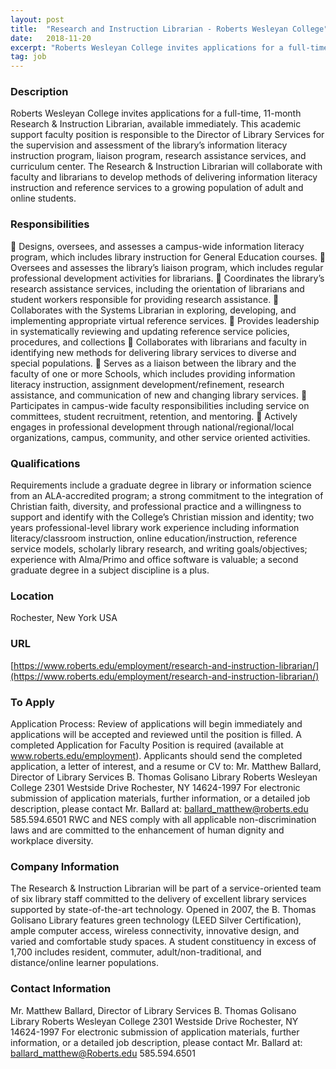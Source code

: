 ```yaml
---
layout: post
title:  "Research and Instruction Librarian - Roberts Wesleyan College"
date:   2018-11-20
excerpt: "Roberts Wesleyan College invites applications for a full-time, 11-month Research & Instruction Librarian, available immediately. This academic support faculty position is responsible to the Director of Library Services for the supervision and assessment of the library’s information literacy instruction program, liaison program, research assistance services, and curriculum center. The Research..."
tag: job
---
```


### Description   

Roberts Wesleyan College invites applications for a full-time, 11-month Research & Instruction Librarian, available immediately. This academic support faculty position is responsible to the Director of Library Services for the supervision and assessment of the library’s information literacy instruction program, liaison program, research assistance services, and curriculum center. The Research & Instruction Librarian will collaborate with faculty and librarians to develop methods of delivering information literacy instruction and reference services to a growing population of adult and online students.



### Responsibilities   

 Designs, oversees, and assesses a campus-wide information literacy program, which includes library instruction for General Education courses.
 Oversees and assesses the library’s liaison program, which includes regular professional development activities for librarians.
 Coordinates the library’s research assistance services, including the orientation of librarians and student workers responsible for providing research assistance.
 Collaborates with the Systems Librarian in exploring, developing, and implementing appropriate virtual reference services.
 Provides leadership in systematically reviewing and updating reference service policies, procedures, and collections
 Collaborates with librarians and faculty in identifying new methods for delivering library services to diverse and special populations.
 Serves as a liaison between the library and the faculty of one or more Schools, which includes providing information literacy instruction, assignment development/refinement, research assistance, and communication of new and changing library services.
 Participates in campus-wide faculty responsibilities including service on committees, student recruitment, retention, and mentoring.
 Actively engages in professional development through national/regional/local organizations, campus, community, and other service oriented activities.


### Qualifications   

Requirements include a graduate degree in library or information science from an ALA-accredited program; a strong commitment to the integration of Christian faith, diversity, and professional practice and a willingness to support and identify with the College’s Christian mission and identity; two years professional-level library work experience including information literacy/classroom instruction, online education/instruction, reference service models, scholarly library research, and writing goals/objectives; experience with Alma/Primo and office software is valuable; a second graduate degree in a subject discipline is a plus.




### Location   

Rochester, New York USA


### URL   

[https://www.roberts.edu/employment/research-and-instruction-librarian/](https://www.roberts.edu/employment/research-and-instruction-librarian/)

### To Apply   

Application Process: Review of applications will begin immediately and applications will be accepted and reviewed until the position is filled. A completed Application for Faculty Position
is required (available at www.roberts.edu/employment). Applicants should send the completed application, a letter of interest, and a resume or CV to:
Mr. Matthew Ballard, Director of Library Services
B. Thomas Golisano Library
Roberts Wesleyan College
2301 Westside Drive
Rochester, NY 14624-1997
For electronic submission of application materials, further information, or a detailed job description, please contact Mr. Ballard at:
ballard_matthew@roberts.edu
585.594.6501
RWC and NES comply with all applicable non-discrimination laws and are committed to the enhancement of human dignity and workplace diversity.


### Company Information   

The Research & Instruction Librarian will be part of a service-oriented team of six library staff committed to the delivery of excellent library services supported by state-of-the-art technology. Opened in 2007, the B. Thomas Golisano Library features green technology (LEED Silver Certification), ample computer access, wireless connectivity, innovative design, and varied and comfortable study spaces. A student constituency in excess of 1,700 includes resident, commuter, adult/non-traditional, and distance/online learner populations.


### Contact Information   

Mr. Matthew Ballard, Director of Library Services
B. Thomas Golisano Library
Roberts Wesleyan College
2301 Westside Drive
Rochester, NY 14624-1997
For electronic submission of application materials, further information, or a detailed job description, please contact Mr. Ballard at:
ballard_matthew@Roberts.edu
585.594.6501

